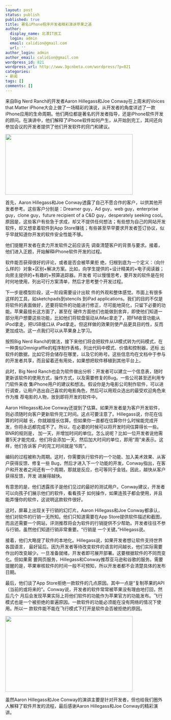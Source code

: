 ```yaml
---
layout: post
status: publish
published: true
title: 著名iPhone程序开发者精彩演讲苹果之道
author:
  display_name: 北漂IT民工
  login: admin
  email: calidion@gmail.com
  url: ''
author_login: admin
author_email: calidion@gmail.com
wordpress_id: 821
wordpress_url: http://www.3gcnbeta.com/wordpress/?p=821
categories:
- 新闻
tags: []
comments: []
---
```

<p>来自Big Nerd Ranch的开发者Aaron Hillegass和Joe Conway在上周末的Voices that Matter iPhone大会上做了一场精彩的演说，从开发者的角度详述了一款iPhone应用的生命周期。他们两位都是著名的开发者指导，还是iPhone软件开发 的顾问。在演讲中，他们解释了iPhone软件如何产生，从开始到完工，其间还向参加会议的开发者提供了他们开发软件的窍门和建议。</p>
<p><img src="http://img.cnbeta.com/newsimg/100427/1344220541990334.jpg" alt="" width="400" height="190" /></p>
<p>首先，Aaron Hillegass和Joe Conway透露了自己不愿合作的客户，以供其他开发者参考。这些客户分别是：Dreamer guy，Ad guy，web guy，enterprise guy，clone guy，future recipient of a C&amp;D guy，desperately seeking cool。原因是，这些客户有些急于求成，却又不提供任何想法；有些想为自己的网站开发软件，却又想拿着软件到App Store赚钱；有些甚至早早要求开发者签订协议，似乎早就知道你开发的软件安全性能不够。</p>
<p>他们提醒开发者在卖力开发软件之前应该先 调查清楚客户的背景与要求。接着，他们进入正题，开始解释iPhone软件开发的过程。</p>
<p>软件能否获得很好的评论，或者是否会被苹果拒 绝，归根到底为一个定义：（向什么样的）对象+区别+解决方案。比如，向学生提供的+设计精美的+电子阅读器；向房主提供的+有趣的+预算追踪器。开发者 可以慢慢思考，要开发的软件是在何时何地使用，列出可行方案清单，然后才思考整个开发过程。</p>
<p>下一步是模型阶段，这一阶段需要设计出软 件的外观和整体感觉。市面上有很多这样的工具，如sketchpads到stencils 到iPad applications。我们的目的不仅是将软件的表面做好，还要将软件的功能进行修正，尽可能地简化，只留下必要的功能。苹果最擅长这方面了，甚至在 硬件方面他们也能做到舍弃，即使他们知道一部分用户想要这些功能，比如他们将软盘驱动从iMac拿走了，把FM收音功能从iPod拿走，把USB接口从 iPad拿走。但这样做的效果则使产品更具目的性，反而更加成功。这一点我们可以从苹果身上学习。</p>
<p>按照Big Nerd Ranch的做法，接下来他们将会把软件从UI模式转为代码模式，在一种类似Omnigraffle的程序制作表格，列出代码中模式、价值和控制器，还标 出软件的数据，比如它将会储存在哪里，以及它的称号。这些信息均在文档中于参与的开发者共享，而且留着还有用处，如果想把软件移植到其他平台上。</p>
<p>此时，Big Nerd Ranch也会为软件做出分析：开发者可以建立一个信息表，随时更新该软件的使用方式，操作方式，以及需要修复的Bug。一些公司甚至还利用专门软件来收 集iPhone用户的建议和想法。假设你是为电影公司制作软件，可以进行调查，让用户选出自己喜欢的电影角色，然后可以用观众选出的最受欢迎角色来作为推 荐电影的人物，放到即将开发的软件中。</p>
<p>Aaron Hillegass和Joe Conway还提到了估算。如果开发者是为客户开发软件，则必须随时向客户更新软件完工时间。这点可要注意了。Hillegass说，你花在估算的时间越 长，你就越擅长估算。但如果你一直都在估算你什么时候能完成开发，你将永远都完成不了。所以，在必要的时候可以将开发时间估算得长一些。BNR的规则是， 加一天，并增加时间的单位。怎么说呢？比如一位开发者说他需要5天才能完成，他们将会添加一天，然后加大时间的单位，即用&ldquo;周&rdquo;来表示。这样，他们告诉客 户的完工时间就是&ldquo;6周&rdquo;。</p>
<p>编码的过程被称为周期。这时，你需要执行软件的一个功能、加入美术效果、从客户获得反馈、修复一些 Bug，然后才进入下一个功能的开发。Conway指出，在客户和开发者之间还有一个周期，那就是反应，也可等同于金钱。因此，越快从客户获得反馈，开发 进展得越快。</p>
<p>有意思的是，他们透露孩子是他们见过的最好的测试用户。Conway建议，开发者可以向孩子们展示他们的软件，看看孩子 如何操作，如果连孩子都会使用，并且能弄懂你的软件，这说明这款软件很好。</p>
<p>这时，屏幕上出现关于行销的幻灯片。Aaron Hillegass和Joe Conway都承认，他们对软件的行销一无所知。他们只知道需要在App Store提供软件描述和截图，而且还需要一个网站，评测推荐将会为软件的行销提供不少帮助。开发者往往不参与行销，虽然他们知道行销非常重要。&ldquo;行销是 一个关键。&rdquo;Hillegass说。</p>
<p>接着，他们大略提了软件的本地化。Hillegass说，如果开发者想让软件支持世界各国语言， 最好延后。因为开发者等待改变软件的语言时间越长，他们实际需要作出的改变越少。一旦准备就绪，开发者即可展开部署。这要根据软件的不同而变化。但如果需 要网页服务，Hillegass和Conway推荐亚马逊和谷歌的服务。需要提醒的是，苹果审核软件的时间一般不可预知，所以开发者都不会清楚具体的发布 日期。</p>
<p>最后，他们谈了App Store拒绝一款软件的几点原因。其中一点是&ldquo;复制苹果的API（当前的或将来的&rdquo;。Conway说，开发者的软件常常被苹果没有理由地打回，然后几个 月后会发现苹果实际上将他们软件的功能作为苹果官方的功能发布。飞行模式也是一个被拒绝的普遍原因。一款软件的功能必须能在没有网络的情况下使用。所以一 款软件能不能在飞行模式下打开是软件会否被拒绝的原因。</p>
<p><img src="http://img.cnbeta.com/newsimg/100427/13442211353460145.jpg" alt="" width="400" height="238" /></p>
<p>虽然Aaron Hillegass和Joe Conway的演讲主要是针对开发者，但也给我们圈外人解释了软件开发的流程，最后感谢Aaron Hillegass和Joe Conway的精彩演讲。</p>
